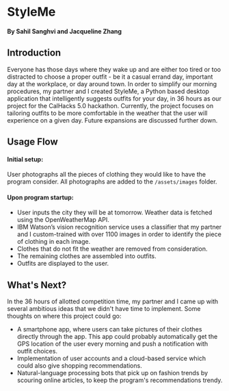 # StyleMe 
#### By Sahil Sanghvi and Jacqueline Zhang

## Introduction
Everyone has those days where they wake up and are either too tired or too distracted to choose a proper outfit - be it a casual errand day, important day at the workplace, or day around town. In order to simplify our morning procedures, my partner and I created StyleMe, a Python based desktop application that intelligently suggests outfits for your day, in 36 hours as our project for the CalHacks 5.0 hackathon. Currently, the project focuses on tailoring outfits to be more comfortable in the weather that the user will experience on a given day. Future expansions are discussed further down. 

## Usage Flow
#### Initial setup: 
User photographs all the pieces of clothing they would like to have the program consider. All photographs are added to the `/assets/images` folder.
#### Upon program startup: 
* User inputs the city they will be at tomorrow. Weather data is fetched using the OpenWeatherMap API. 
* IBM Watson’s vision recognition service uses a classifier that my partner and I custom-trained with over 1100 images in order to identify the piece of clothing in each image.
* Clothes that do not fit the weather are removed from consideration.
* The remaining clothes are assembled into outfits.
* Outfits are displayed to the user. 

## What's Next?
In the 36 hours of allotted competition time, my partner and I came up with several ambitious ideas that we didn't have time to implement. Some thoughts on where this project could go: 
* A smartphone app, where users can take pictures of their clothes directly through the app. This app could probably automatically get the GPS location of the user every morning and push a notification with outfit choices. 
* Implementation of user accounts and a cloud-based service which could also give shopping recommendations. 
* Natural-language processing bots that pick up on fashion trends by scouring online articles, to keep the program's recommendations trendy. 
